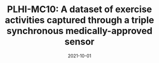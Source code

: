 ---
title: "PLHI-MC10: A dataset of exercise activities captured through a triple synchronous medically-approved sensor"
collection: publications
date: 2021-10-01
venue: 'Data in Brief'
citation: 'Mahajan, Y., Bhimireddy, A., Abid, A., Gichoya, J. W., &amp; Purkayastha, S. (2021). PLHI-MC10: A dataset of exercise activities captured through a triple synchronous medically-approved sensor. Data in Brief, 38, 107287.'
---